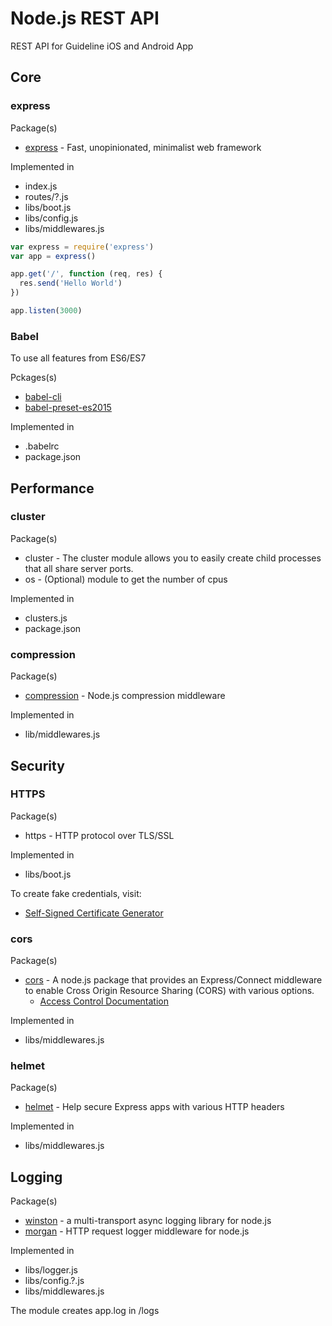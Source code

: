 # Node.js REST API

REST API for Guideline iOS and Android App


## Core
### express
Package(s)
  * [express](https://github.com/expressjs/express) - Fast, unopinionated, minimalist web framework

Implemented in
  * index.js
  * routes/?.js
  * libs/boot.js
  * libs/config.js
  * libs/middlewares.js

```js
var express = require('express')
var app = express()

app.get('/', function (req, res) {
  res.send('Hello World')
})

app.listen(3000)
```

### Babel

To use all features from ES6/ES7

Pckages(s)
  * [babel-cli](https://github.com/babel/babel/tree/master/packages/babel-cli)
  * [babel-preset-es2015](https://www.npmjs.com/package/babel-preset-es2015)

Implemented in
  * .babelrc
  * package.json


## Performance
### cluster
Package(s)
  * cluster - The cluster module allows you to easily create child processes that all share server ports.
  * os - (Optional) module to get the number of cpus

Implemented in
  * clusters.js
  * package.json

### compression
Package(s)
  * [compression](https://github.com/expressjs/compression) - Node.js compression middleware

Implemented in
  * lib/middlewares.js


## Security
### HTTPS
Package(s)
  * https - HTTP protocol over TLS/SSL

Implemented in
  * libs/boot.js

To create fake credentials, visit:
  * [Self-Signed Certificate Generator](http://www.selfsignedcertificate.com)

### cors
Package(s)
  * [cors](https://github.com/expressjs/cors) - A node.js package that provides an Express/Connect middleware to enable Cross Origin Resource Sharing (CORS) with various options.
    * [Access Control Documentation](https://developer.mozilla.org/en-US/docs/Web/HTTP/Access_control_CORS)

Implemented in
  * libs/middlewares.js

### helmet
Package(s)
  * [helmet](https://github.com/helmetjs/helmet) - Help secure Express apps with various HTTP headers

Implemented in
  * libs/middlewares.js


## Logging
Package(s)
  * [winston](https://github.com/winstonjs/winston) - a multi-transport async logging library for node.js
  * [morgan](https://github.com/expressjs/morgan) - HTTP request logger middleware for node.js

Implemented in
  * libs/logger.js
  * libs/config.?.js
  * libs/middlewares.js

The module creates app.log in /logs
